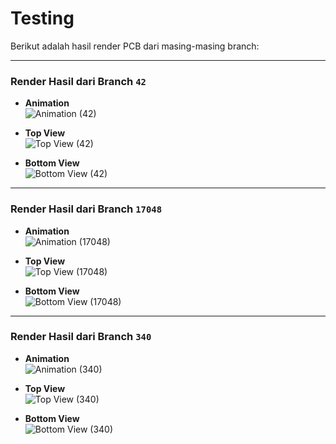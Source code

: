 # Testing

Berikut adalah hasil render PCB dari masing-masing branch:

---
### Render Hasil dari Branch `42`
- **Animation**  
  ![Animation (42)](https://J58C.github.io/Caps32Project/42/rotating.gif)
  
- **Top View**  
  ![Top View (42)](https://J58C.github.io/Caps32Project/42/top.png)
  
- **Bottom View**  
  ![Bottom View (42)](https://J58C.github.io/Caps32Project/42/bottom.png)

---

### Render Hasil dari Branch `17048`
- **Animation**  
  ![Animation (17048)](https://J58C.github.io/Caps32Project/17048/rotating.gif)
  
- **Top View**  
  ![Top View (17048)](https://J58C.github.io/Caps32Project/17048/top.png)
  
- **Bottom View**  
  ![Bottom View (17048)](https://J58C.github.io/Caps32Project/17048/bottom.png)

---

### Render Hasil dari Branch `340`
- **Animation**  
  ![Animation (340)](https://J58C.github.io/Caps32Project/340/rotating.gif)
  
- **Top View**  
  ![Top View (340)](https://J58C.github.io/Caps32Project/340/top.png)
  
- **Bottom View**  
  ![Bottom View (340)](https://J58C.github.io/Caps32Project/340/bottom.png)
